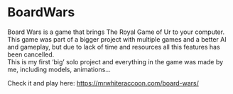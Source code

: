 # BoardWars
Board Wars is a game that brings The Royal Game of Ur to your computer. 
This game was part of a bigger project with multiple games and a better AI and gameplay, 
but due to lack of time and resources all this features has been cancelled.  
This is my first ‘big’ solo project and everything in the game was made by me, including models, animations…

Check it and play here: https://mrwhiteraccoon.com/board-wars/
